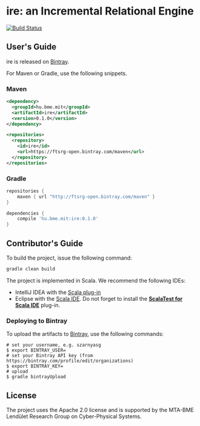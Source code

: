 # ire: an Incremental Relational Engine

[![Build Status](https://travis-ci.org/FTSRG/ire.svg)](https://travis-ci.org/FTSRG/ire)

## User's Guide

ire is released on [Bintray](https://bintray.com/ftsrg-open/maven/ire).

For Maven or Gradle, use the following snippets.

### Maven

```xml
<dependency>
  <groupId>hu.bme.mit</groupId>
  <artifactId>ire</artifactId>
  <version>0.1.0</version>
</dependency>

<repositories>
  <repository>
    <id>ire</id>
    <url>https://ftsrg-open.bintray.com/maven</url>
  </repository>
</repositories>
```

### Gradle

```groovy
repositories {
	maven { url "http://ftsrg-open.bintray.com/maven" }
}

dependencies {
	compile 'hu.bme.mit:ire:0.1.0'
}
```

## Contributor's Guide

To build the project, issue the following command:

```bash
gradle clean build
```

The project is implemented in Scala. We recommend the following IDEs:
* IntelliJ IDEA with the [Scala plug-in](https://plugins.jetbrains.com/plugin/?id=1347)
* Eclipse with the [Scala IDE](http://scala-ide.org/). Do not forget to install the [**ScalaTest for Scala IDE**](http://www.scalatest.org/user_guide/using_scalatest_with_eclipse) plug-in.

### Deploying to Bintray

To upload the artifacts to [Bintray](https://bintray.com/ftsrg-open/maven/ire), use the following commands:

```
# set your username, e.g. szarnyasg
$ export BINTRAY_USER=
# set your Bintray API key (from https://bintray.com/profile/edit/organizations)
$ export BINTRAY_KEY=
# upload
$ gradle bintrayUpload
```

## License

The project uses the Apache 2.0 license and is supported by the MTA-BME Lendület Research Group on Cyber-Physical Systems.

